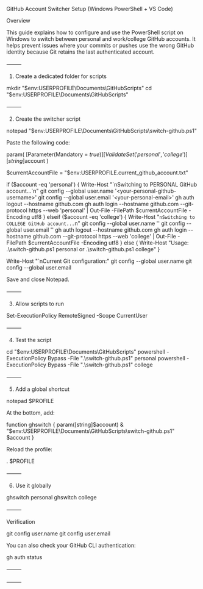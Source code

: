 GitHub Account Switcher Setup (Windows PowerShell + VS Code)

Overview

This guide explains how to configure and use the PowerShell script on Windows to switch between personal and work/college GitHub accounts.
It helps prevent issues where your commits or pushes use the wrong GitHub identity because Git retains the last authenticated account.

⸻

1. Create a dedicated folder for scripts

mkdir "$env:USERPROFILE\Documents\GitHubScripts"
cd "$env:USERPROFILE\Documents\GitHubScripts"


⸻

2. Create the switcher script

notepad "$env:USERPROFILE\Documents\GitHubScripts\switch-github.ps1"

Paste the following code:

param(
    [Parameter(Mandatory = $true)]
    [ValidateSet('personal','college')]
    [string]$account
)

$currentAccountFile = "$env:USERPROFILE\.current_github_account.txt"

if ($account -eq 'personal') {
    Write-Host "`nSwitching to PERSONAL GitHub account...`n"
    git config --global user.name '<your-personal-github-username>'
    git config --global user.email '<your-personal-email>'
    gh auth logout --hostname github.com
    gh auth login --hostname github.com --git-protocol https --web
    'personal' | Out-File -FilePath $currentAccountFile -Encoding utf8
}
elseif ($account -eq 'college') {
    Write-Host "`nSwitching to COLLEGE GitHub account...`n"
    git config --global user.name '<your-college-github-username>'
    git config --global user.email '<your-college-email>'
    gh auth logout --hostname github.com
    gh auth login --hostname github.com --git-protocol https --web
    'college' | Out-File -FilePath $currentAccountFile -Encoding utf8
}
else {
    Write-Host "Usage: .\switch-github.ps1 personal or .\switch-github.ps1 college"
}

Write-Host "`nCurrent Git configuration:"
git config --global user.name
git config --global user.email

Save and close Notepad.

⸻

3. Allow scripts to run

Set-ExecutionPolicy RemoteSigned -Scope CurrentUser


⸻

4. Test the script

cd "$env:USERPROFILE\Documents\GitHubScripts"
powershell -ExecutionPolicy Bypass -File ".\switch-github.ps1" personal
powershell -ExecutionPolicy Bypass -File ".\switch-github.ps1" college


⸻

5. Add a global shortcut

notepad $PROFILE

At the bottom, add:

function ghswitch {
    param([string]$account)
    & "$env:USERPROFILE\Documents\GitHubScripts\switch-github.ps1" $account
}

Reload the profile:

. $PROFILE


⸻

6. Use it globally

ghswitch personal
ghswitch college


⸻

Verification

git config user.name
git config user.email

You can also check your GitHub CLI authentication:

gh auth status


⸻





⸻


